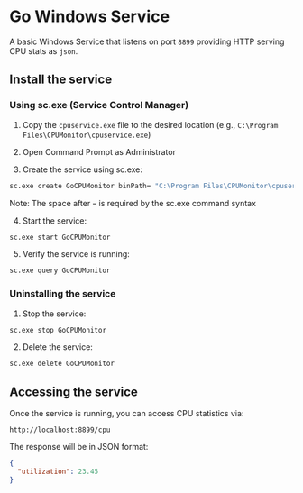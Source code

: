 # Go Windows Service

A basic Windows Service that listens on port `8899` providing HTTP serving CPU stats as `json`.

## Install the service

### Using sc.exe (Service Control Manager)

1. Copy the `cpuservice.exe` file to the desired location (e.g., `C:\Program Files\CPUMonitor\cpuservice.exe`)

2. Open Command Prompt as Administrator

3. Create the service using sc.exe:

```cmd
sc.exe create GoCPUMonitor binPath= "C:\Program Files\CPUMonitor\cpuservice.exe" start= auto DisplayName= "Go CPU Monitor Service"
```

Note: The space after `=` is required by the sc.exe command syntax

4. Start the service:

```cmd
sc.exe start GoCPUMonitor
```

5. Verify the service is running:

```cmd
sc.exe query GoCPUMonitor
```

### Uninstalling the service

1. Stop the service:

```cmd
sc.exe stop GoCPUMonitor
```

2. Delete the service:

```cmd
sc.exe delete GoCPUMonitor
```

## Accessing the service

Once the service is running, you can access CPU statistics via:

```
http://localhost:8899/cpu
```

The response will be in JSON format:

```json
{
  "utilization": 23.45
}
```

